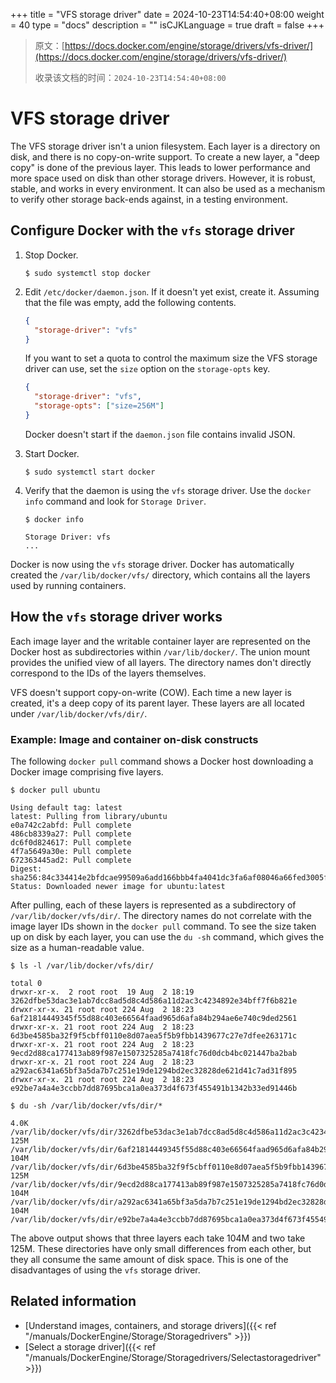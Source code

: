 +++
title = "VFS storage driver"
date = 2024-10-23T14:54:40+08:00
weight = 40
type = "docs"
description = ""
isCJKLanguage = true
draft = false
+++

> 原文：[https://docs.docker.com/engine/storage/drivers/vfs-driver/](https://docs.docker.com/engine/storage/drivers/vfs-driver/)
>
> 收录该文档的时间：`2024-10-23T14:54:40+08:00`

# VFS storage driver

The VFS storage driver isn't a union filesystem. Each layer is a directory on disk, and there is no copy-on-write support. To create a new layer, a "deep copy" is done of the previous layer. This leads to lower performance and more space used on disk than other storage drivers. However, it is robust, stable, and works in every environment. It can also be used as a mechanism to verify other storage back-ends against, in a testing environment.

## Configure Docker with the `vfs` storage driver

1. Stop Docker.

   

   ```console
   $ sudo systemctl stop docker
   ```

2. Edit `/etc/docker/daemon.json`. If it doesn't yet exist, create it. Assuming that the file was empty, add the following contents.

   

   ```json
   {
     "storage-driver": "vfs"
   }
   ```

   If you want to set a quota to control the maximum size the VFS storage driver can use, set the `size` option on the `storage-opts` key.

   

   ```json
   {
     "storage-driver": "vfs",
     "storage-opts": ["size=256M"]
   }
   ```

   Docker doesn't start if the `daemon.json` file contains invalid JSON.

3. Start Docker.

   

   ```console
   $ sudo systemctl start docker
   ```

4. Verify that the daemon is using the `vfs` storage driver. Use the `docker info` command and look for `Storage Driver`.

   

   ```console
   $ docker info
   
   Storage Driver: vfs
   ...
   ```

Docker is now using the `vfs` storage driver. Docker has automatically created the `/var/lib/docker/vfs/` directory, which contains all the layers used by running containers.

## How the `vfs` storage driver works

Each image layer and the writable container layer are represented on the Docker host as subdirectories within `/var/lib/docker/`. The union mount provides the unified view of all layers. The directory names don't directly correspond to the IDs of the layers themselves.

VFS doesn't support copy-on-write (COW). Each time a new layer is created, it's a deep copy of its parent layer. These layers are all located under `/var/lib/docker/vfs/dir/`.

### Example: Image and container on-disk constructs

The following `docker pull` command shows a Docker host downloading a Docker image comprising five layers.



```console
$ docker pull ubuntu

Using default tag: latest
latest: Pulling from library/ubuntu
e0a742c2abfd: Pull complete
486cb8339a27: Pull complete
dc6f0d824617: Pull complete
4f7a5649a30e: Pull complete
672363445ad2: Pull complete
Digest: sha256:84c334414e2bfdcae99509a6add166bbb4fa4041dc3fa6af08046a66fed3005f
Status: Downloaded newer image for ubuntu:latest
```

After pulling, each of these layers is represented as a subdirectory of `/var/lib/docker/vfs/dir/`. The directory names do not correlate with the image layer IDs shown in the `docker pull` command. To see the size taken up on disk by each layer, you can use the `du -sh` command, which gives the size as a human-readable value.



```console
$ ls -l /var/lib/docker/vfs/dir/

total 0
drwxr-xr-x.  2 root root  19 Aug  2 18:19 3262dfbe53dac3e1ab7dcc8ad5d8c4d586a11d2ac3c4234892e34bff7f6b821e
drwxr-xr-x. 21 root root 224 Aug  2 18:23 6af21814449345f55d88c403e66564faad965d6afa84b294ae6e740c9ded2561
drwxr-xr-x. 21 root root 224 Aug  2 18:23 6d3be4585ba32f9f5cbff0110e8d07aea5f5b9fbb1439677c27e7dfee263171c
drwxr-xr-x. 21 root root 224 Aug  2 18:23 9ecd2d88ca177413ab89f987e1507325285a7418fc76d0dcb4bc021447ba2bab
drwxr-xr-x. 21 root root 224 Aug  2 18:23 a292ac6341a65bf3a5da7b7c251e19de1294bd2ec32828de621d41c7ad31f895
drwxr-xr-x. 21 root root 224 Aug  2 18:23 e92be7a4a4e3ccbb7dd87695bca1a0ea373d4f673f455491b1342b33ed91446b
```



```console
$ du -sh /var/lib/docker/vfs/dir/*

4.0K	/var/lib/docker/vfs/dir/3262dfbe53dac3e1ab7dcc8ad5d8c4d586a11d2ac3c4234892e34bff7f6b821e
125M	/var/lib/docker/vfs/dir/6af21814449345f55d88c403e66564faad965d6afa84b294ae6e740c9ded2561
104M	/var/lib/docker/vfs/dir/6d3be4585ba32f9f5cbff0110e8d07aea5f5b9fbb1439677c27e7dfee263171c
125M	/var/lib/docker/vfs/dir/9ecd2d88ca177413ab89f987e1507325285a7418fc76d0dcb4bc021447ba2bab
104M	/var/lib/docker/vfs/dir/a292ac6341a65bf3a5da7b7c251e19de1294bd2ec32828de621d41c7ad31f895
104M	/var/lib/docker/vfs/dir/e92be7a4a4e3ccbb7dd87695bca1a0ea373d4f673f455491b1342b33ed91446b
```

The above output shows that three layers each take 104M and two take 125M. These directories have only small differences from each other, but they all consume the same amount of disk space. This is one of the disadvantages of using the `vfs` storage driver.

## Related information

- [Understand images, containers, and storage drivers]({{< ref "/manuals/DockerEngine/Storage/Storagedrivers" >}})
- [Select a storage driver]({{< ref "/manuals/DockerEngine/Storage/Storagedrivers/Selectastoragedriver" >}})
